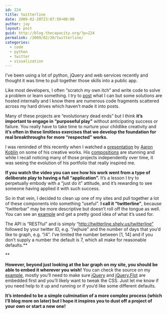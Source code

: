 ```yaml
---
id: 224
title: twitterline
date: 2009-02-20T23:07:50+00:00
author: jay
layout: post
guid: http://blog.thecapacity.org/?p=224
permalink: /2009/02/20/twitterline/
categories:
  - code
  - python
  - twitter
  - visualization
---
```

I’ve been using a lot of python, jQuery and web services recently and thought it was time to pull together those skills into a public app.

Like most developers, I often “scratch my own itch” and write code to solve a problem or learn something. I try to [post](http://blog.thecapacity.org/category/code/) what I can but some solutions are hosted internally and I know there are numerous code fragments scattered across my hard drives which haven’t made it into posts.

Many of these projects are “evolutionary dead ends” but I think **it’s important to engage in “purposeful play”** without anticipating success or failure. You really have to take time to nurture your childlike creativity and **it’s often in these limitless exercises that we develop the foundation for real breakthroughs for more “respected” works.**

I was reminded of this recently when I watched a [presentation](http://vimeo.com/3199933) by [Aaron Koblin](http://www.aaronkoblin.com/) on some of his creative works. His [compositions](http://www.aaronkoblin.com/work.html) are stunning and while I recall noticing many of those projects independently over time, it was seeing the evolution of his portfolio that really inspired me.

**If you watch the video you can see how his work went from a type of deliberate play to having a full “application”.** It’s a lesson I try to perpetually embody with a “just do it” attitude, and it’s rewarding to see someone having applied it with such success.

So in that vein, I decided to clean up one of my sites and pull together a lot of these components into something “useful”. **I call it “twitterline”**, because “twitterbar” may be more descriptive but doesn’t roll off the tongue as well. You can see an [example](http://twitterline.shelv.us/twitterline/wjhuie/7) and get a pretty good idea of what it’s used for.

The API is “RESTful” and is simply “http://twitterline.shelv.us/twitterline” followed by your twitter ID, e.g. “/wjhuie” and the number of days that you’d like to graph, e.g. “/4”. I’ve limited the number between [1, 14] and if you don’t supply a number the default is 7, which all make for reasonable defaults.**
  
** 

**However, beyond just looking at the bar graph on my site, you should be able to embed it wherever you wish!** You can check the source on my [example](http://twitterline.shelv.us/trial), mostly you’ll need to make sure [jQuery](http://jquery.com/) and [jQuery.Flot](http://code.google.com/p/flot/) are embedded first and you’ll likely want to tweak the CSS. Just let me know if you need help to it up and running or if you’d like some different defaults.

**It’s intended to be a simple culmination of a more complex process (which I’ll blog more on later) but I hope it inspires you to dust off a project of your own or start a new one!**

